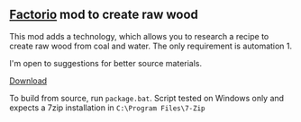 [Factorio](factorio.com) mod to create raw wood
-----------------------------------------------

This mod adds a technology, which allows you to research a recipe to create raw wood
from coal and water. The only requirement is automation 1.

I'm open to suggestions for better source materials.

[Download](jornwoodrecipe_0.0.1.zip)

To build from source, run `package.bat`.
Script tested on Windows only and expects a 7zip installation in `C:\Program Files\7-Zip`

